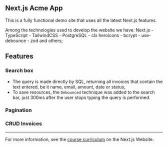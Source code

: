 ## Next.js Acme App

This is a fully functional demo site that uses all the latest Next.js features.

Among the technologies used to develop the website we have:
Next.js - TypeScript - TailwindCSS - PostgreSQL - clx
heroicons - bcrypt - use-debounce - zod and others;

## Features

### Search box

- The query is made directly by SQL, returning all invoices that contain the text entered, be it name, email, amount, date or status;
- To save resources, the `Debounced` technique was added to the search bar, just 300ms after the user stops typing the query is performed.

### Pagination

### CRUD Invoices

---

For more information, see the [course curriculum](https://nextjs.org/learn) on the Next.js Website.
